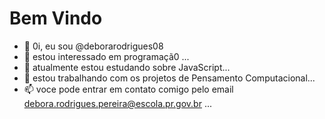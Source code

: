 # Bem Vindo


- 👋 0i, eu sou @deborarodrigues08
- 👀 estou interessado em programaçã0 ...
- 🌱 atualmente estou estudando sobre JavaScript...
- 💞️ estou trabalhando com os projetos de Pensamento Computacional...
- 📫 voce pode entrar em contato comigo pelo email debora.rodrigues.pereira@escola.pr.gov.br ...

<!---
deborarodrigues08/deborarodrigues08 is a ✨ special ✨ repository because its `README.md` (this file) appears on your GitHub profile.
You can click the Preview link to take a look at your changes.
--->
